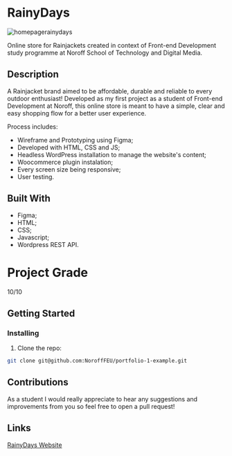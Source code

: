 # RainyDays

![homepagerainydays](https://user-images.githubusercontent.com/50967213/194750373-8b3e869e-0fc3-4fdc-9a91-49ed1df6cf91.jpg)

Online store for Rainjackets created in context of Front-end Development study programme at Noroff School of Technology and Digital Media.

## Description

A Rainjacket brand aimed to be affordable, durable and reliable to every outdoor enthusiast!
Developed as my first project as a student of Front-end Development at Noroff, this online store is meant to have a simple, clear and easy shopping flow for a better user experience. 

Process includes:

- Wireframe and Prototyping using Figma;
- Developed with HTML, CSS and JS;
- Headless WordPress installation to manage the website's content;
- Woocommerce plugin instalation;
- Every screen size being responsive;
- User testing.

## Built With

- Figma;
- HTML;
- CSS;
- Javascript;
- Wordpress REST API.

# Project Grade
10/10

## Getting Started

### Installing

1. Clone the repo:

```bash
git clone git@github.com:NoroffFEU/portfolio-1-example.git
```

## Contributions

As a student I would really appreciate to hear any suggestions and improvements from you so feel free to open a pull request!

## Links

[RainyDays Website](https://rainydayswear.netlify.app/)
